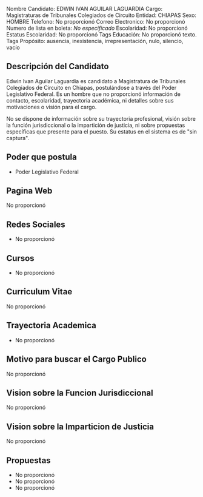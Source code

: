 Nombre Candidato: EDWIN IVAN AGUILAR LAGUARDIA
Cargo: Magistraturas de Tribunales Colegiados de Circuito
Entidad: CHIAPAS
Sexo: HOMBRE
Telefono: No proporcionó
Correo Electronico: No proporcionó
Numero de lista en boleta: *No especificado*
Escolaridad: No proporcionó
Estatus Escolaridad: No proporcionó
Tags Educación: No proporcionó texto.
Tags Propósito: ausencia, inexistencia, irrepresentación, nulo, silencio, vacío


## Descripción del Candidato 

Edwin Ivan Aguilar Laguardia es candidato a Magistratura de Tribunales Colegiados de Circuito en Chiapas, postulándose a través del Poder Legislativo Federal.  Es un hombre que no proporcionó información de contacto, escolaridad, trayectoria académica, ni detalles sobre sus motivaciones o visión para el cargo.

No se dispone de información sobre su trayectoria profesional, visión sobre la función jurisdiccional o la impartición de justicia, ni sobre propuestas específicas que presente para el puesto. Su estatus en el sistema es de "sin captura".


## Poder que postula

- Poder Legislativo Federal


## Pagina Web

No proporcionó


## Redes Sociales

- No proporcionó


## Cursos

- No proporcionó


## Curriculum Vitae

No proporcionó


## Trayectoria Academica

- No proporcionó


## Motivo para buscar el Cargo Publico

No proporcionó


## Vision sobre la Funcion Jurisdiccional

No proporcionó


## Vision sobre la Imparticion de Justicia

No proporcionó


## Propuestas

- No proporcionó
- No proporcionó
- No proporcionó

